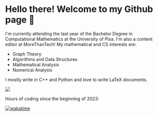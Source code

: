 # Hello there! Welcome to my Github page 🖖

I'm currently attending the last year of the Bachelor Degree in Computational Mathematics at the University of Pisa. I'm also a content editor at MoreThanTech! My mathematical and CS interests are:

* Graph Theory
* Algorithms and Data Structures
* Mathematical Analysis
* Numerical Analysis

I mostly write in C++ and Python and love to write LaTeX documents.

<p align="center">

![](https://github-readme-stats.vercel.app/api/top-langs/?username=lukefleed&hide=javascript,html,shell,SCSS,CSS,M,tex,jupyter%20notebook&theme=dracula)

</p>

Hours of coding since the beginning of 2023:

[![wakatime](https://wakatime.com/badge/user/a3116382-7adb-43ba-9490-83130c4b22c5.svg)](https://wakatime.com/@a3116382-7adb-43ba-9490-83130c4b22c5)

